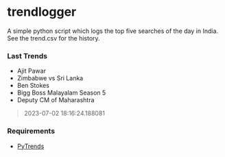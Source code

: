 # trendlogger
A simple python script which logs the top five searches of the day in India.<br>See the trend.csv for the history.<br>

<!-- Last Trends -->
### Last Trends
* Ajit Pawar
* Zimbabwe vs Sri Lanka
* Ben Stokes
* Bigg Boss Malayalam Season 5
* Deputy CM of Maharashtra
> 2023-07-02 18:16:24.188081

<!-- Requirements -->
### Requirements
* [PyTrends](https://github.com/dreyco676/pytrends)
